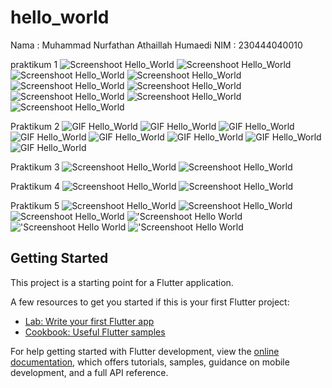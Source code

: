 # hello_world
Nama : Muhammad Nurfathan Athaillah Humaedi
NIM  : 230444040010

praktikum 1
![Screenshoot Hello_World](images/13.png)
![Screenshoot Hello_World](images/14.png)
![Screenshoot Hello_World](images/15.png)
![Screenshoot Hello_World](images/16.png)
![Screenshoot Hello_World](images/17.png)
![Screenshoot Hello_World](images/18.png)
![Screenshoot Hello_World](images/19.png)
![Screenshoot Hello_World](images/20.png)
![Screenshoot Hello_World](images/21.png)

Praktikum 2
![GIF Hello_World](images/01.gif)
![GIF Hello_World](images/08.gif)
![GIF Hello_World](images/09.gif)
![GIF Hello_World](images/10.gif)
![GIF Hello_World](images/11.gif)
![GIF Hello_World](images/12.gif)
![GIF Hello_World](images/24.gif)
![GIF Hello_World](images/25.gif)

Praktikum 3
![Screenshoot Hello_World](images/01.png)
![Screenshoot Hello_World](images/23.png)

Praktikum 4
![Screenshoot Hello_World](images/02.png)
![Screenshoot Hello_World](images/03.png)

Praktikum 5
![Screenshoot Hello_World](images/04.png)
![Screenshoot Hello_World](images/05.png)
![Screenshoot Hello_World](images/06.png)
!['Screenshoot Hello World](images/07.png)
!['Screenshoot Hello World](images/26.png)
!['Screenshoot Hello World](images/27.png)



## Getting Started

This project is a starting point for a Flutter application.

A few resources to get you started if this is your first Flutter project:

- [Lab: Write your first Flutter app](https://docs.flutter.dev/get-started/codelab)
- [Cookbook: Useful Flutter samples](https://docs.flutter.dev/cookbook)

For help getting started with Flutter development, view the
[online documentation](https://docs.flutter.dev/), which offers tutorials,
samples, guidance on mobile development, and a full API reference.
